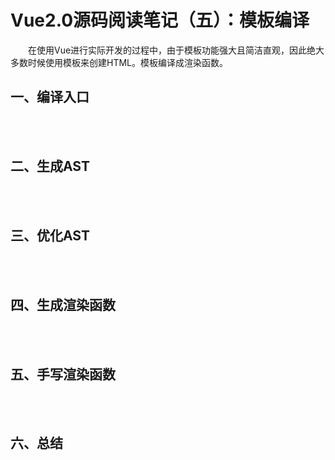 # Vue2.0源码阅读笔记（五）：模板编译
&emsp;&emsp;在使用Vue进行实际开发的过程中，由于模板功能强大且简洁直观，因此绝大多数时候使用模板来创建HTML。模板编译成渲染函数。<br/>
## 一、编译入口
&emsp;&emsp;<br/>
&emsp;&emsp;<br/>
## 二、生成AST
&emsp;&emsp;<br/>
&emsp;&emsp;<br/>
## 三、优化AST
&emsp;&emsp;<br/>
&emsp;&emsp;<br/>
## 四、生成渲染函数
&emsp;&emsp;<br/>
&emsp;&emsp;<br/>
## 五、手写渲染函数
&emsp;&emsp;<br/>
&emsp;&emsp;<br/>
## 六、总结
&emsp;&emsp;<br/>
&emsp;&emsp;<br/>